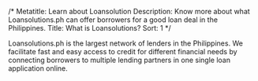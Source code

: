 /*
Metatitle: Learn about Loansolution
Description: Know more about what Loansolutions.ph can offer borrowers for a good loan deal in the Philippines.
Title: What is Loansolutions?
Sort: 1
*/

Loansolutions.ph is the largest network of lenders in the Philippines. We facilitate fast and easy access to credit for different financial needs by connecting borrowers to multiple lending partners in one single loan application online.
